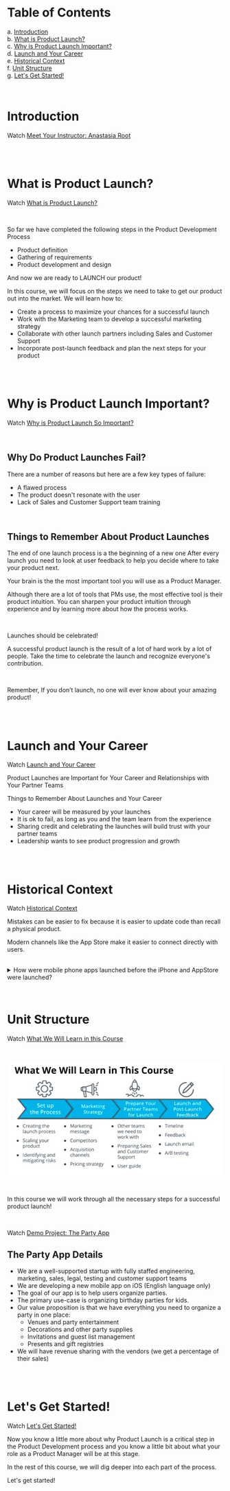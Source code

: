 # Table of Contents

a. [Introduction](#Introduction) <br>
b. [What is Product Launch?](#What-is-Product-Launch?) <br>
c. [Why is Product Launch Important?](#Why-is-Product-Launch-Important?) <br>
d. [Launch and Your Career](#Launch-and-Your-Career) <br>
e. [Historical Context](#Historical-Context) <br>
f. [Unit Structure](#Unit-Structure) <br>
g. [Let's Get Started!](#Let's-Get-Started!) <br>

<br>

# Introduction

Watch [Meet Your Instructor: Anastasia Root](https://youtu.be/cMRaPsSJVoI)

<br>
<br>

# What is Product Launch?

Watch [What is Product Launch?](https://youtu.be/XhIARKfAvnk)

<br>

So far we have completed the following steps in the Product Development Process

- Product definition
- Gathering of requirements
- Product development and design

And now we are ready to LAUNCH our product!

In this course, we will focus on the steps we need to take to get our product out into the market. We will learn how to:

- Create a process to maximize your chances for a successful launch
- Work with the Marketing team to develop a successful marketing strategy
- Collaborate with other launch partners including Sales and Customer Support
- Incorporate post-launch feedback and plan the next steps for your product

<br>
<br>

# Why is Product Launch Important?

Watch [Why is Product Launch So Important?](https://youtu.be/EgVZsmTqHZU)

<br>

## Why Do Product Launches Fail?

There are a number of reasons but here are a few key types of failure:

- A flawed process
- The product doesn't resonate with the user
- Lack of Sales and Customer Support team training

<br>

## Things to Remember About Product Launches

The end of one launch process is a the beginning of a new one
After every launch you need to look at user feedback to help you decide where to take your product next.

Your brain is the the most important tool you will use as a Product Manager.

Although there are a lot of tools that PMs use, the most effective tool is their product intuition. You can sharpen your product intuition through experience and by learning more about how the process works.

<br>

Launches should be celebrated!

A successful product launch is the result of a lot of hard work by a lot of people. Take the time to celebrate the launch and recognize everyone's contribution.

<br>

Remember, If you don’t launch, no one will ever know about your amazing product!

<br>
<br>

# Launch and Your Career

Watch [Launch and Your Career](https://youtu.be/fG9PsLXXIHM)

Product Launches are Important for Your Career and Relationships with Your Partner Teams

Things to Remember About Launches and Your Career

- Your career will be measured by your launches
- It is ok to fail, as long as you and the team learn from the experience
- Sharing credit and celebrating the launches will build trust with your partner teams
- Leadership wants to see product progression and growth

<br>
<br>

# Historical Context

Watch [Historical Context](https://youtu.be/aeOfPhdejCU)

Mistakes can be easier to fix because it is easier to update code than recall a physical product.

Modern channels like the App Store make it easier to connect directly with users.

<br>

<details>
<summary>How were mobile phone apps launched before the iPhone and AppStore were launched?</summary>

Through mobile carriers, pre-loaded on your device, with a very limited selection of apps. And that was it!
</details>

<br>
<br>

# Unit Structure

Watch [What We Will Learn in this Course](https://youtu.be/uL9qRUTi_tI)

<br>

![Course Overview](./img/Course_Overview.png)

<br>

In this course we will work through all the necessary steps for a successful product launch!

<br>

Watch [Demo Project: The Party App](https://youtu.be/-oUopc9MTx0)

## The Party App Details

- We are a well-supported startup with fully staffed engineering, marketing, sales, legal, testing and customer support teams
- We are developing a new mobile app on iOS (English language only)
- The goal of our app is to help users organize parties.
- The primary use-case is organizing birthday parties for kids.
- Our value proposition is that we have everything you need to organize a party in one place:
    - Venues and party entertainment
    - Decorations and other party supplies
    - Invitations and guest list management
    - Presents and gift registries
- We will have revenue sharing with the vendors (we get a percentage of their sales)


<br>
<br>

# Let's Get Started!

Watch [Let's Get Started!](https://youtu.be/k9q5gWAZL1A)

Now you know a little more about why Product Launch is a critical step in the Product Development process and you know a little bit about what your role as a Product Manager will be at this stage.

In the rest of this course, we will dig deeper into each part of the process.

Let's get started!

<br>
<br>
